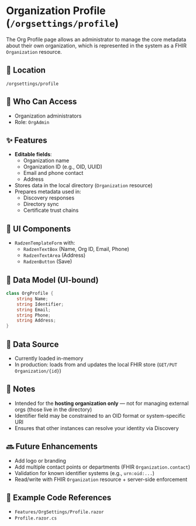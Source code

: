 # Organization Profile (`/orgsettings/profile`)

The Org Profile page allows an administrator to manage the core metadata about their own organization, which is represented in the system as a FHIR `Organization` resource.

## 📍 Location

`/orgsettings/profile`

## 👥 Who Can Access

- Organization administrators  
- Role: `OrgAdmin`

## ✨ Features

- **Editable fields**:
  - Organization name
  - Organization ID (e.g., OID, UUID)
  - Email and phone contact
  - Address
- Stores data in the local directory (`Organization` resource)
- Prepares metadata used in:
  - Discovery responses
  - Directory sync
  - Certificate trust chains

## 🧱 UI Components

- `RadzenTemplateForm` with:
  - `RadzenTextBox` (Name, Org ID, Email, Phone)
  - `RadzenTextArea` (Address)
  - `RadzenButton` (Save)

## 🔌 Data Model (UI-bound)

```csharp
class OrgProfile {
    string Name;
    string Identifier;
    string Email;
    string Phone;
    string Address;
}
```

## 🔄 Data Source

- Currently loaded in-memory
- In production: loads from and updates the local FHIR store (`GET/PUT Organization/{id}`)

## 🔐 Notes

- Intended for the **hosting organization only** — not for managing external orgs (those live in the directory)
- Identifier field may be constrained to an OID format or system-specific URI
- Ensures that other instances can resolve your identity via Discovery

## 🔜 Future Enhancements

- Add logo or branding
- Add multiple contact points or departments (FHIR `Organization.contact`)
- Validation for known identifier systems (e.g., `urn:oid:...`)
- Read/write with FHIR `Organization` resource + server-side enforcement

## 🧪 Example Code References

- `Features/OrgSettings/Profile.razor`
- `Profile.razor.cs`
